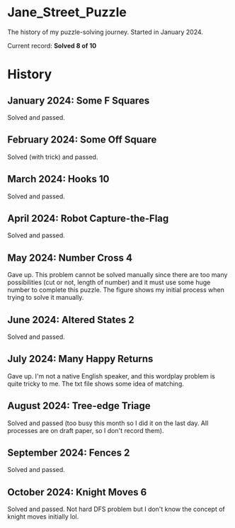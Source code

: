 # Jane_Street_Puzzle
The history of my puzzle-solving journey. Started in January 2024.

Current record: **Solved 8 of 10**

# History
## January 2024: Some F Squares
Solved and passed.
## February 2024: Some Off Square
Solved (with trick) and passed.
## March 2024: Hooks 10
Solved and passed.
## April 2024: Robot Capture-the-Flag
Solved and passed.
## May 2024: Number Cross 4
Gave up. This problem cannot be solved manually since there are too many possibilities (cut or not, length of number) and it must use some huge number to complete this puzzle.
The figure shows my initial process when trying to solve it manually.
## June 2024: Altered States 2
Solved and passed.
## July 2024: Many Happy Returns
Gave up. I'm not a native English speaker, and this wordplay problem is quite tricky to me.
The txt file shows some idea of matching.
## August 2024: Tree-edge Triage
Solved and passed (too busy this month so I did it on the last day. All processes are on draft paper, so I don't record them).
## September 2024: Fences 2
Solved and passed.
## October 2024: Knight Moves 6
Solved and passed. Not hard DFS problem but I don't know the concept of knight moves initially lol.